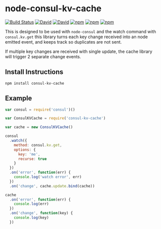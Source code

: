 # node-consul-kv-cache

[![Build Status](https://travis-ci.org/ekristen/node-consul-kv-cache.svg?branch=master)](https://travis-ci.org/ekristen/node-consul-kv-cache) [![David](https://img.shields.io/david/ekristen/node-consul-kv-cache.svg)]() [![David](https://img.shields.io/david/dev/ekristen/node-consul-kv-cache.svg)]() [![npm](https://img.shields.io/npm/v/consul-kv-cache.svg)]() [![npm](https://img.shields.io/npm/l/consul-kv-cache.svg)]() [![npm](https://img.shields.io/npm/dt/consul-kv-cache.svg)]()

This is designed to be used with `node-consul` and the watch command with `consul.kv.get` this library turns each key change received into an node emitted event, and keeps track so duplicates are not sent.

If multiple key changes are received with single update, the cache library will trigger 2 separate change events.

## Install Instructions

```
npm install consul-kv-cache
```

## Example

```javascript
var consul = require('consul')()

var ConsulKVCache = require('consul-kv-cache')

var cache = new ConsulKVCache()

consul
  .watch({
    method: consul.kv.get,
    options: {
      key: 'me',
      recurse: true
    }
  })
  .on('error', function(err) {
    console.log('watch error', err)
  })
  .on('change', cache.update.bind(cache))

cache
  .on('error', function(err) {
    console.log(err)
  })
  .on('change', function(key) {
    console.log(key)
  })
```
